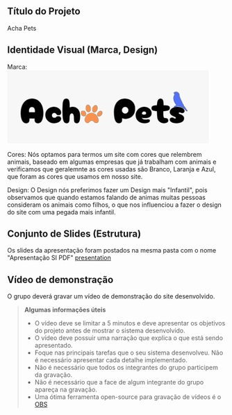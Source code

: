 ## Título do Projeto

Acha Pets

## Identidade Visual (Marca, Design)
Marca:
![Marca do site ](./Logo.jpg)

Cores:
Nós optamos para termos um site com cores que relembrem animais, baseado em algumas empresas que já trabalham com animais e verificamos que geralemnte as cores usadas são Branco, Laranja e Azul, que foram as cores que usamos em nosso site.

Design:
O Design nós preferimos fazer um Design mais "Infantil", pois observamos que quando estamos falando de animas muitas pessoas consideram os animais como filhos, o que nos influenciou a fazer o design do site com uma pegada mais infantil.



## Conjunto de Slides (Estrutura)

Os slides da apresentação foram postados na mesma pasta com o nome "Apresentação SI PDF" [presentation](../presentation)
 

## Vídeo de demonstração

O grupo deverá gravar um vídeo de demonstração do site desenvolvido.

> **Algumas informações úteis**
> - O vídeo deve se limitar a 5 minutos e deve apresentar os objetivos do projeto antes de mostrar o sistema desenvolvido.
> - O vídeo deve possuir uma narração que explica o que está sendo apresentado.
> - Foque nas principais tarefas que o seu sistema desenvolveu. Não é necessário apresentar cada detalhe implementado.
> - Não é necessário que todos os integrantes do grupo participem da gravação.
> - Não é necessário que a face de algum integrante do grupo apareça na gravação.
> - Uma ótima ferramenta open-source para gravação de vídeos é o [OBS](https://obsproject.com/pt-br/download)

